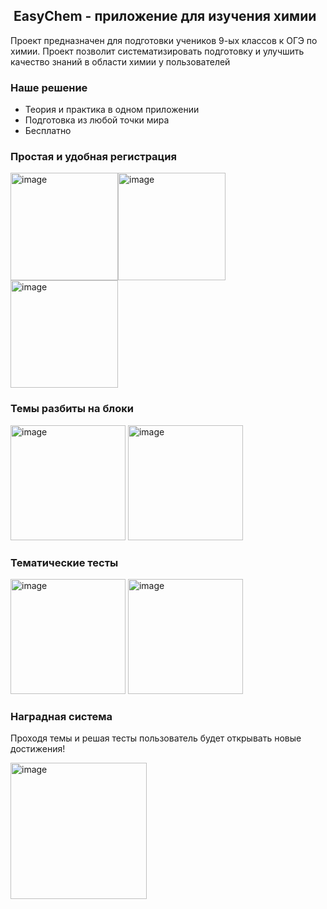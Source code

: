 ##  EasyChem - приложение для изучения химии

  Проект предназначен для подготовки учеников 9-ых классов к ОГЭ по химии. Проект позволит систематизировать подготовку и улучшить качество знаний в области химии у пользователей

### Наше решение

- Теория и практика в одном приложении
- Подготовка из любой точки мира
- Бесплатно

### Простая и удобная регистрация
<img width="172" alt="image" src="https://user-images.githubusercontent.com/99499702/210076083-777fe80c-8b2f-48a5-94ef-d8031851d4dd.png"><img width="172" alt="image" src="https://user-images.githubusercontent.com/99499702/210076090-10eed046-4dd1-44f8-af8e-6cdf9e70f184.png"> <img width="172" alt="image" src="https://user-images.githubusercontent.com/99499702/210076101-4b8c54d1-9401-4b83-98c7-1ce9c23ab3f7.png">

### Темы разбиты на блоки

<img width="184" alt="image" src="https://user-images.githubusercontent.com/99499702/210076149-ccf52d2c-5493-4dcd-b60c-1b5278dd210c.png"> <img width="184" alt="image" src="https://user-images.githubusercontent.com/99499702/210076160-8e6d20ac-b665-402d-b177-470a568cf32d.png">

### Тематические тесты

<img width="184" alt="image" src="https://user-images.githubusercontent.com/99499702/210076193-eda118d2-230f-4fff-91b0-fa302372e36c.png"> <img width="184" alt="image" src="https://user-images.githubusercontent.com/99499702/210076208-1b12da80-fc3a-40d6-9e70-97d5137d7c17.png">

### Наградная система

Проходя темы и решая тесты пользователь будет открывать новые достижения!

<img width="218" alt="image" src="https://user-images.githubusercontent.com/99499702/210076265-f8998a2e-7778-4570-9b05-8c5a7c901bba.png">
